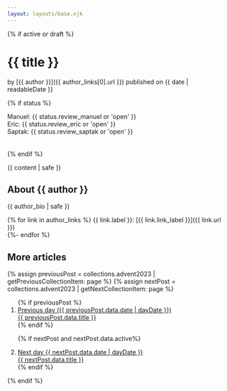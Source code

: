 ```yaml
---
layout: layouts/base.njk
---
```

<div class="advent">

{% if active or draft %}
# {{ title }}

by [{{ author }}]({{ author_links[0].url }}) published on <time datetime="{{ date | htmlDateString }}">{{ date | readableDate }}</time> 

{% if status %}
<div class="status status--{{ status.review_manuel }} ">Manuel: <span>{{ status.review_manuel or 'open' }}</span></div>
<div class="status status--{{ status.review_eric }} ">Eric: <span>{{ status.review_eric or 'open' }}</span></div>
<div class="status status--{{ status.review_saptak }} ">Saptak: <span>{{ status.review_saptak or 'open' }}</span></div>
<br><br>
{% endif %}

{{ content | safe }}

## About {{ author }}

{{ author_bio | safe }}

{% for link in author_links %}
  {{ link.label }}: [{{ link.link_label }}]({{ link.url }})   
{%- endfor %}

## More articles

{% assign previousPost = collections.advent2023 | getPreviousCollectionItem: page %}
{% assign nextPost = collections.advent2023 | getNextCollectionItem: page %}

<nav aria-label="Select next or previous entry">
<ol class="page-nav">
{% if previousPost %}
<li class="page-nav__item page-nav__item--prev">
<a class="page-nav__link page-nav__link--prev" href="{{ previousPost.url }}" rel="prev">
<div class="page-nav__label">Previous day ({{ previousPost.data.date | dayDate }})</div>
{{ previousPost.data.title }}
</a>
</li>
{% endif %}

{% if nextPost and nextPost.data.active%}
<li class="page-nav__item page-nav__item--next">
<a class="page-nav__link page-nav__link--next" href="{{ nextPost.url }}" rel="next">
<div class="page-nav__label">Next day {{ nextPost.data.date | dayDate }}</div>
{{ nextPost.data.title }}
</a>
</li>
{% endif %}
</ol>
</nav>

{% endif %}

</div>